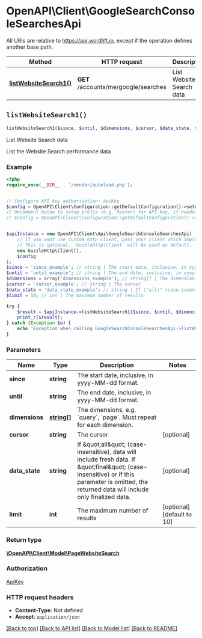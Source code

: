# OpenAPI\Client\GoogleSearchConsoleSearchesApi

All URIs are relative to https://api.wordlift.io, except if the operation defines another base path.

| Method | HTTP request | Description |
| ------------- | ------------- | ------------- |
| [**listWebsiteSearch1()**](GoogleSearchConsoleSearchesApi.md#listWebsiteSearch1) | **GET** /accounts/me/google/searches | List Website Search data |


## `listWebsiteSearch1()`

```php
listWebsiteSearch1($since, $until, $dimensions, $cursor, $data_state, $limit): \OpenAPI\Client\Model\PageWebsiteSearch
```

List Website Search data

List the Website Search performance data

### Example

```php
<?php
require_once(__DIR__ . '/vendor/autoload.php');


// Configure API key authorization: ApiKey
$config = OpenAPI\Client\Configuration::getDefaultConfiguration()->setApiKey('Authorization', 'YOUR_API_KEY');
// Uncomment below to setup prefix (e.g. Bearer) for API key, if needed
// $config = OpenAPI\Client\Configuration::getDefaultConfiguration()->setApiKeyPrefix('Authorization', 'Bearer');


$apiInstance = new OpenAPI\Client\Api\GoogleSearchConsoleSearchesApi(
    // If you want use custom http client, pass your client which implements `GuzzleHttp\ClientInterface`.
    // This is optional, `GuzzleHttp\Client` will be used as default.
    new GuzzleHttp\Client(),
    $config
);
$since = 'since_example'; // string | The start date, inclusive, in yyyy-MM-dd format.
$until = 'until_example'; // string | The end date, inclusive, in yyyy-MM-dd format.
$dimensions = array('dimensions_example'); // string[] | The dimensions, e.g. `query`, `page`. Must repeat for each dimension.
$cursor = 'cursor_example'; // string | The cursor
$data_state = 'data_state_example'; // string | If \"all\" (case-insensitive), data will include fresh data. If \"final\" (case-insensitive) or if this parameter is omitted, the returned data will include only finalized data.
$limit = 10; // int | The maximum number of results

try {
    $result = $apiInstance->listWebsiteSearch1($since, $until, $dimensions, $cursor, $data_state, $limit);
    print_r($result);
} catch (Exception $e) {
    echo 'Exception when calling GoogleSearchConsoleSearchesApi->listWebsiteSearch1: ', $e->getMessage(), PHP_EOL;
}
```

### Parameters

| Name | Type | Description  | Notes |
| ------------- | ------------- | ------------- | ------------- |
| **since** | **string**| The start date, inclusive, in yyyy-MM-dd format. | |
| **until** | **string**| The end date, inclusive, in yyyy-MM-dd format. | |
| **dimensions** | [**string[]**](../Model/string.md)| The dimensions, e.g. &#x60;query&#x60;, &#x60;page&#x60;. Must repeat for each dimension. | |
| **cursor** | **string**| The cursor | [optional] |
| **data_state** | **string**| If \&quot;all\&quot; (case-insensitive), data will include fresh data. If \&quot;final\&quot; (case-insensitive) or if this parameter is omitted, the returned data will include only finalized data. | [optional] |
| **limit** | **int**| The maximum number of results | [optional] [default to 10] |

### Return type

[**\OpenAPI\Client\Model\PageWebsiteSearch**](../Model/PageWebsiteSearch.md)

### Authorization

[ApiKey](../../README.md#ApiKey)

### HTTP request headers

- **Content-Type**: Not defined
- **Accept**: `application/json`

[[Back to top]](#) [[Back to API list]](../../README.md#endpoints)
[[Back to Model list]](../../README.md#models)
[[Back to README]](../../README.md)
